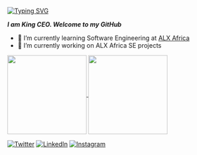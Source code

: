 [![Typing SVG](https://readme-typing-svg.herokuapp.com?font=Fira+Code&pause=1000&width=435&lines=Hi+there!+%F0%9F%91%8B%F0%9F%8F%BB)](https://git.io/typing-svg)

***I am King CEO. Welcome to my GitHub***


- 🌱 I’m currently learning Software Engineering at [ALX Africa](https://www.alxafrica.com/programme_post/full-stack-software-engineer/)
- 🔭 I’m currently working on ALX Africa SE projects


<!--
![Profile views](https://visitor-badge.glitch.me/badge?page_id=4mcking.4mcking)
[![Github](https://img.shields.io/github/followers/4mcking)](https://github.com/4mcking)
-->

<a href="https://github.com/4mcking/github-readme-stats">
  <img height="180px" align="center" src="https://github-readme-stats.vercel.app/api?username=4mcking&show_icons=true&theme=jolly&layout=compact" />
</a>
<a href="https://github.com/4mcking/convoychat">
  <img height="180px" align="center" src="https://github-readme-stats.vercel.app/api/top-langs/?username=4mcking&langs_count=8&theme=jolly&layout=compact" />
</a>

<p> 
  <a href="https://twitter.com/4mcking" target="_blank"><img alt="Twitter" src="https://img.shields.io/badge/twitter-%231DA1F2.svg?&style=for-the-badge&logo=twitter&logoColor=white" /></a> 
  <a href="https://www.linkedin.com/in/kingceo" target="_blank"><img alt="LinkedIn" src="https://img.shields.io/badge/linkedin-%230077B5.svg?&style=for-the-badge&logo=linkedin&logoColor=white" /></a>
  <a href="https://instagram.com/4mcking" target="_blank"><img alt="Instagram" src="https://img.shields.io/badge/instagram-%231DA1F2.svg?&style=for-the-badge&logo=instagram&logoColor=white" /></a> 
</p>
</div>

<!--
- 👯 I’m looking to collaborate on ...
- 🤔 I’m looking for help with ...
- 💬 Ask me about ...
- 📫 How to reach me: ...
- 😄 Pronouns: ...
- ⚡ Fun fact: ...
-->
